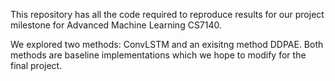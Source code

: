 This repository has all the code required to reproduce results for our project milestone for Advanced Machine Learning CS7140.

We explored two methods: ConvLSTM and an exisitng method DDPAE. Both methods are baseline implementations which we hope to modify for the final project.
